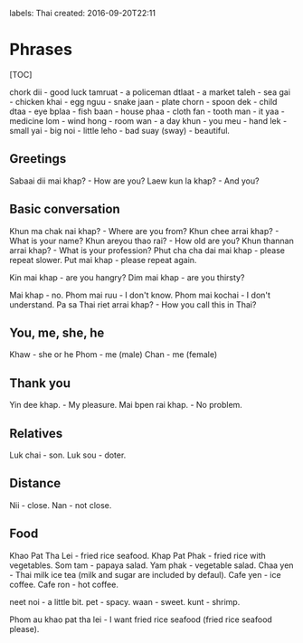 labels: Thai
created: 2016-09-20T22:11

# Phrases

[TOC]

chork dii - good luck
tamruat - a policeman
dtlaat - a market
taleh - sea
gai - chicken
khai - egg
nguu - snake
jaan - plate
chorn - spoon
dek - child
dtaa - eye
bplaa - fish
baan - house
phaa - cloth
fan - tooth
man - it
yaa - medicine
lom - wind
hong - room
wan - a day
khun - you
meu - hand
lek - small
yai - big
noi - little
leho - bad
suay (sway) - beautiful.

## Greetings

Sabaai dii mai khap? - How are you?
Laew kun la khap? - And you?

## Basic conversation

Khun ma chak nai khap? - Where are you from?
Khun chee arrai khap? - What is your name?
Khun areyou thao rai? - How old are you?
Khun thannan arrai khap? - What is your profession?
Phut cha cha dai mai khap - please repeat slower.
Put mai khap - please repeat again.

Kin mai khap - are you hangry?
Dim mai khap - are you thirsty?

Mai khap - no.
Phom mai ruu - I don't know.
Phom mai kochai - I don't understand.
Pa sa Thai riet arrai khap? - How you call this in Thai?

## You, me, she, he

Khaw - she or he
Phom - me (male)
Chan - me (female)

## Thank you

Yin dee khap. - My pleasure.
Mai bpen rai khap. - No problem.

## Relatives

Luk chai - son.
Luk sou - doter.

## Distance

Nii - close.
Nan - not close.

## Food

Khao Pat Tha Lei - fried rice seafood.
Khap Pat Phak - fried rice with vegetables.
Som tam - papaya salad.
Yam phak - vegetable salad.
Chaa yen - Thai milk ice tea (milk and sugar are included by defaul).
Cafe yen - ice coffee.
Cafe ron - hot coffee.

neet noi - a little bit.
pet - spacy.
waan - sweet.
kunt - shrimp.


Phom au khao pat tha lei - I want fried rice seafood (fried rice seafood please).
